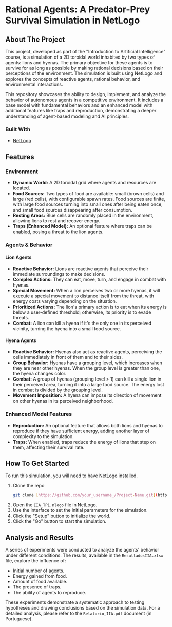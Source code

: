 # Rational Agents: A Predator-Prey Survival Simulation in NetLogo

## About The Project

This project, developed as part of the "Introduction to Artificial Intelligence" course, is a simulation of a 2D toroidal world inhabited by two types of agents: lions and hyenas. The primary objective for these agents is to survive for as long as possible by making rational decisions based on their perceptions of the environment. The simulation is built using NetLogo and explores the concepts of reactive agents, rational behavior, and environmental interactions.

This repository showcases the ability to design, implement, and analyze the behavior of autonomous agents in a competitive environment. It includes a base model with fundamental behaviors and an enhanced model with additional features like traps and reproduction, demonstrating a deeper understanding of agent-based modeling and AI principles.

### Built With

* [NetLogo](https://ccl.northwestern.edu/netlogo/)

## Features

### Environment
* **Dynamic World:** A 2D toroidal grid where agents and resources are located.
* **Food Sources:** Two types of food are available: small (brown cells) and large (red cells), with configurable spawn rates. Food sources are finite, with large food sources turning into small ones after being eaten once, and small food sources disappearing after consumption.
* **Resting Areas:** Blue cells are randomly placed in the environment, allowing lions to rest and recover energy.
* **Traps (Enhanced Model):** An optional feature where traps can be enabled, posing a threat to the lion agents.

### Agents & Behavior

#### Lion Agents
* **Reactive Behavior:** Lions are reactive agents that perceive their immediate surroundings to make decisions.
* **Complex Actions:** They can eat, move, turn, and engage in combat with hyenas.
* **Special Movement:** When a lion perceives two or more hyenas, it will execute a special movement to distance itself from the threat, with energy costs varying depending on the situation.
* **Prioritized Actions:** The lion's primary action is to eat when its energy is below a user-defined threshold; otherwise, its priority is to evade threats.
* **Combat:** A lion can kill a hyena if it's the only one in its perceived vicinity, turning the hyena into a small food source.

#### Hyena Agents
* **Reactive Behavior:** Hyenas also act as reactive agents, perceiving the cells immediately in front of them and to their sides.
* **Group Behavior:** Hyenas have a grouping level, which increases when they are near other hyenas. When the group level is greater than one, the hyena changes color.
* **Combat:** A group of hyenas (grouping level > 1) can kill a single lion in their perceived area, turning it into a large food source. The energy lost in combat is divided by the grouping level.
* **Movement Imposition:** A hyena can impose its direction of movement on other hyenas in its perceived neighborhood.

### Enhanced Model Features
* **Reproduction:** An optional feature that allows both lions and hyenas to reproduce if they have sufficient energy, adding another layer of complexity to the simulation.
* **Traps:** When enabled, traps reduce the energy of lions that step on them, affecting their survival rate.

## How To Get Started

To run this simulation, you will need to have [NetLogo](https://ccl.northwestern.edu/netlogo/) installed.

1.  Clone the repo
    ```sh
    git clone [https://github.com/your_username_/Project-Name.git](https://github.com/your_username_/Project-Name.git)
    ```
2.  Open the `IIA_TP1.nlogo` file in NetLogo.
3.  Use the interface to set the initial parameters for the simulation.
4.  Click the "Setup" button to initialize the world.
5.  Click the "Go" button to start the simulation.

## Analysis and Results

A series of experiments were conducted to analyze the agents' behavior under different conditions. The results, available in the `ResultadosIIA.xlsx` file, explore the influence of:
* Initial number of agents.
* Energy gained from food.
* Amount of food available.
* The presence of traps.
* The ability of agents to reproduce.

These experiments demonstrate a systematic approach to testing hypotheses and drawing conclusions based on the simulation data. For a detailed analysis, please refer to the `Relatorio_IIA.pdf` document (in Portuguese).
